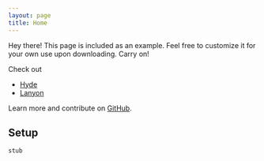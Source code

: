 ```yaml
---
layout: page
title: Home
---
```


<p class="message">
  Hey there! This page is included as an example. Feel free to customize it for your own use upon downloading. Carry on!
</p>

Check out

* [Hyde](http://hyde.getpoole.com)
* [Lanyon](http://lanyon.getpoole.com)

Learn more and contribute on [GitHub](https://github.com/poole).

## Setup
`stub`
